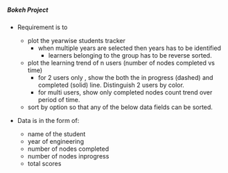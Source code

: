 ##### Bokeh Project
* Requirement is to 
    * plot the yearwise students tracker
         * when multiple years are selected then years has to be identified 
            * learners belonging to the group has to be reverse sorted.
    * plot the learning trend of n users (number of nodes completed vs time)
         * for 2 users only , show the both the in progress (dashed) and completed (solid) line. Distinguish 2 users by color.
         * for multi users, show only completed nodes count trend over period of time.
    * sort by option so that any of the below data fields can be sorted.
    
* Data is in the form of:
   * name of the student
   * year of engineering
   * number of nodes completed
   * number of nodes inprogress
   * total scores
